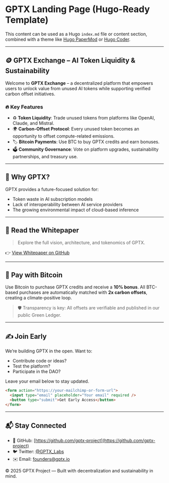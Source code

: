 # GPTX Landing Page (Hugo-Ready Template)

This content can be used as a Hugo `index.md` file or content section, combined with a theme like [Hugo PaperMod](https://themes.gohugo.io/themes/hugo-papermod/) or [Hugo Coder](https://themes.gohugo.io/themes/hugo-coder/).

---

## 🪙 GPTX Exchange – AI Token Liquidity & Sustainability

Welcome to **GPTX Exchange** – a decentralized platform that empowers users to unlock value from unused AI tokens while supporting verified carbon offset initiatives.

### 🔥 Key Features

* ♻️ **Token Liquidity**: Trade unused tokens from platforms like OpenAI, Claude, and Mistral.
* 🌍 **Carbon-Offset Protocol**: Every unused token becomes an opportunity to offset compute-related emissions.
* 🏷️ **Bitcoin Payments**: Use BTC to buy GPTX credits and earn bonuses.
* 🗳️ **Community Governance**: Vote on platform upgrades, sustainability partnerships, and treasury use.

---

## 🌱 Why GPTX?

GPTX provides a future-focused solution for:

* Token waste in AI subscription models
* Lack of interoperability between AI service providers
* The growing environmental impact of cloud-based inference

---

## 📝 Read the Whitepaper

> Explore the full vision, architecture, and tokenomics of GPTX.

👉 [View Whitepaper on GitHub](https://github.com/gptx-project/gptx-whitepaper/blob/main/whitepaper.md)

---

## 💸 Pay with Bitcoin

Use Bitcoin to purchase GPTX credits and receive a **10% bonus**. All BTC-based purchases are automatically matched with **2x carbon offsets**, creating a climate-positive loop.

> 🛡️ Transparency is key: All offsets are verifiable and published in our public Green Ledger.

---

## ✍️ Join Early

We’re building GPTX in the open. Want to:

* Contribute code or ideas?
* Test the platform?
* Participate in the DAO?

Leave your email below to stay updated.

```html
<form action="https://your-mailchimp-or-form-url">
  <input type="email" placeholder="Your email" required />
  <button type="submit">Get Early Access</button>
</form>
```

---

## 📬 Stay Connected

* 🧠 GitHub: [https://github.com/gptx-project](https://github.com/gptx-project)
* 🐦 Twitter: [@GPTX\_Labs](https://twitter.com/GPTX_Labs)
* ✉️ Email: [founders@gptx.io](mailto:founders@gptx.io)

© 2025 GPTX Project — Built with decentralization and sustainability in mind.
